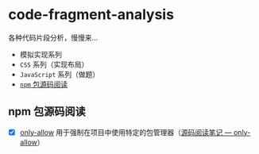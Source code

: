 # code-fragment-analysis

各种代码片段分析，慢慢来...

- 模拟实现系列
- `CSS` 系列（实现布局）
- `JavaScript` 系列（做题）
- [`npm` 包源码阅读](#npm-包源码阅读)

## npm 包源码阅读

- [x] [only-allow](https://github.com/pnpm/only-allow) 用于强制在项目中使用特定的包管理器（[源码阅读笔记 — only-allow](https://notes.fe-mm.com/source-code/only-allow.html)）
